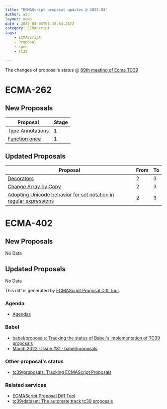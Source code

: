 ```yaml
---
title: "ECMAScript proposal updates @ 2022-03"
author: azu
layout: news
date : 2022-04-03T01:18:54.467Z
category: ECMAScript
tags:
    - ECMAScript
    - Proposal
    - spec
    - TC39

---
```


The changes of proposal's status @ [89th meeting of Ecma TC39][Agendas]


# ECMA-262

## New Proposals

| Proposal                                                              | Stage |
| --------------------------------------------------------------------- | ----- |
| [Type Annotations](https://github.com/tc39/proposal-type-annotations) | 1     |
| [Function once](https://github.com/tc39/proposal-function-once)       | 1     |


## Updated Proposals

| Proposal                                                                                                                  | From  | To    |
| ------------------------------------------------------------------------------------------------------------------------- | ----- | ----- |
| [Decorators](https://github.com/tc39/proposal-decorators)                                                                 | 2     | 3     |
| [Change Array by Copy](https://github.com/tc39/proposal-change-array-by-copy)                                             | 2     | 3     |
| [Adopting Unicode behavior for set notation in regular expressions](https://github.com/tc39/proposal-regexp-set-notation) | 2     | 3     |


# ECMA-402

## New Proposals

No Data

## Updated Proposals

No Data


This diff is generated by [ECMAScript Proposal Diff Tool](https://azu.github.io/ecmascript-proposals-json/).

### Agenda

- [Agendas][]

### Babel

- [babel/proposals: Tracking the status of Babel's implementation of TC39 proposals](https://github.com/babel/proposals)
- [March 2022 · Issue #81 · babel/proposals](https://github.com/babel/proposals/issues/81)

### Other proposal's status 

- [tc39/proposals: Tracking ECMAScript Proposals](https://github.com/tc39/proposals)

### Related services

- [ECMAScript Proposal Diff Tool](https://azu.github.io/ecmascript-proposals-json/)
- [tc39/dataset: The automate track tc39 proposals](https://github.com/tc39/dataset)

[Agendas]: https://github.com/tc39/agendas/blob/master/2022/03.md
